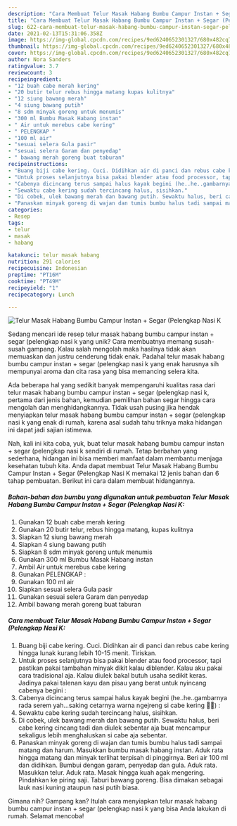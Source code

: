 ```yaml
---
description: "Cara Membuat Telur Masak Habang Bumbu Campur Instan + Segar (Pelengkap Nasi K yang Bikin Ngiler"
title: "Cara Membuat Telur Masak Habang Bumbu Campur Instan + Segar (Pelengkap Nasi K yang Bikin Ngiler"
slug: 622-cara-membuat-telur-masak-habang-bumbu-campur-instan-segar-pelengkap-nasi-k-yang-bikin-ngiler
date: 2021-02-13T15:31:06.358Z
image: https://img-global.cpcdn.com/recipes/9ed6240652301327/680x482cq70/telur-masak-habang-bumbu-campur-instan-segar-pelengkap-nasi-k-foto-resep-utama.jpg
thumbnail: https://img-global.cpcdn.com/recipes/9ed6240652301327/680x482cq70/telur-masak-habang-bumbu-campur-instan-segar-pelengkap-nasi-k-foto-resep-utama.jpg
cover: https://img-global.cpcdn.com/recipes/9ed6240652301327/680x482cq70/telur-masak-habang-bumbu-campur-instan-segar-pelengkap-nasi-k-foto-resep-utama.jpg
author: Nora Sanders
ratingvalue: 3.7
reviewcount: 3
recipeingredient:
- "12 buah cabe merah kering"
- "20 butir telur rebus hingga matang kupas kulitnya"
- "12 siung bawang merah"
- "4 siung bawang putih"
- "8 sdm minyak goreng untuk menumis"
- "300 ml Bumbu Masak Habang instan"
- " Air untuk merebus cabe kering"
- " PELENGKAP "
- "100 ml air"
- "sesuai selera Gula pasir"
- "sesuai selera Garam dan penyedap"
- " bawang merah goreng buat taburan"
recipeinstructions:
- "Buang biji cabe kering. Cuci. Didihkan air di panci dan rebus cabe kering hingga lunak kurang lebih 10-15 menit. Tiriskan."
- "Untuk proses selanjutnya bisa pakai blender atau food processor, tapi pastikan pakai tambahan minyak dikit kalau diblender. Kalau aku pakai cara tradisional aja. Kalau diulek bakal butuh usaha sedikit keras. Jadinya pakai talenan kayu dan pisau yang berat untuk nyincang cabenya begini :"
- "Cabenya dicincang terus sampai halus kayak begini (he..he..gambarnya rada serem yah...saking cetarnya warna ngejreng si cabe kering 🤔🤭) :"
- "Sewaktu cabe kering sudah tercincang halus, sisihkan."
- "Di cobek, ulek bawang merah dan bawang putih. Sewaktu halus, beri cabe kering cincang tadi dan diulek sebentar aja buat mencampur sekaligus lebih menghaluskan si cabe aja sebentar."
- "Panaskan minyak goreng di wajan dan tumis bumbu halus tadi sampai matang dan harum. Masukkan bumbu masak habang instan. Aduk rata hingga matang dan minyak terlihat terpisah di pinggirnya. Beri air 100 ml dan didihkan. Bumbui dengan garam, penyedap dan gula. Aduk rata. Masukkan telur. Aduk rata. Masak hingga kuah agak mengering. Pindahkan ke piring saji. Taburi bawang goreng. Bisa dimakan sebagai lauk nasi kuning ataupun nasi putih biasa."
categories:
- Resep
tags:
- telur
- masak
- habang

katakunci: telur masak habang 
nutrition: 291 calories
recipecuisine: Indonesian
preptime: "PT16M"
cooktime: "PT49M"
recipeyield: "1"
recipecategory: Lunch

---
```



![Telur Masak Habang Bumbu Campur Instan + Segar (Pelengkap Nasi K](https://img-global.cpcdn.com/recipes/9ed6240652301327/680x482cq70/telur-masak-habang-bumbu-campur-instan-segar-pelengkap-nasi-k-foto-resep-utama.jpg)

Sedang mencari ide resep telur masak habang bumbu campur instan + segar (pelengkap nasi k yang unik? Cara membuatnya memang susah-susah gampang. Kalau salah mengolah maka hasilnya tidak akan memuaskan dan justru cenderung tidak enak. Padahal telur masak habang bumbu campur instan + segar (pelengkap nasi k yang enak harusnya sih mempunyai aroma dan cita rasa yang bisa memancing selera kita.



Ada beberapa hal yang sedikit banyak mempengaruhi kualitas rasa dari telur masak habang bumbu campur instan + segar (pelengkap nasi k, pertama dari jenis bahan, kemudian pemilihan bahan segar hingga cara mengolah dan menghidangkannya. Tidak usah pusing jika hendak menyiapkan telur masak habang bumbu campur instan + segar (pelengkap nasi k yang enak di rumah, karena asal sudah tahu triknya maka hidangan ini dapat jadi sajian istimewa.


Nah, kali ini kita coba, yuk, buat telur masak habang bumbu campur instan + segar (pelengkap nasi k sendiri di rumah. Tetap berbahan yang sederhana, hidangan ini bisa memberi manfaat dalam membantu menjaga kesehatan tubuh kita. Anda dapat membuat Telur Masak Habang Bumbu Campur Instan + Segar (Pelengkap Nasi K memakai 12 jenis bahan dan 6 tahap pembuatan. Berikut ini cara dalam membuat hidangannya.

<!--inarticleads1-->

##### Bahan-bahan dan bumbu yang digunakan untuk pembuatan Telur Masak Habang Bumbu Campur Instan + Segar (Pelengkap Nasi K:

1. Gunakan 12 buah cabe merah kering
1. Gunakan 20 butir telur, rebus hingga matang, kupas kulitnya
1. Siapkan 12 siung bawang merah
1. Siapkan 4 siung bawang putih
1. Siapkan 8 sdm minyak goreng untuk menumis
1. Gunakan 300 ml Bumbu Masak Habang instan
1. Ambil  Air untuk merebus cabe kering
1. Gunakan  PELENGKAP :
1. Gunakan 100 ml air
1. Siapkan sesuai selera Gula pasir
1. Gunakan sesuai selera Garam dan penyedap
1. Ambil  bawang merah goreng buat taburan




<!--inarticleads2-->

##### Cara membuat Telur Masak Habang Bumbu Campur Instan + Segar (Pelengkap Nasi K:

1. Buang biji cabe kering. Cuci. Didihkan air di panci dan rebus cabe kering hingga lunak kurang lebih 10-15 menit. Tiriskan.
1. Untuk proses selanjutnya bisa pakai blender atau food processor, tapi pastikan pakai tambahan minyak dikit kalau diblender. Kalau aku pakai cara tradisional aja. Kalau diulek bakal butuh usaha sedikit keras. Jadinya pakai talenan kayu dan pisau yang berat untuk nyincang cabenya begini :
1. Cabenya dicincang terus sampai halus kayak begini (he..he..gambarnya rada serem yah...saking cetarnya warna ngejreng si cabe kering 🤔🤭) :
1. Sewaktu cabe kering sudah tercincang halus, sisihkan.
1. Di cobek, ulek bawang merah dan bawang putih. Sewaktu halus, beri cabe kering cincang tadi dan diulek sebentar aja buat mencampur sekaligus lebih menghaluskan si cabe aja sebentar.
1. Panaskan minyak goreng di wajan dan tumis bumbu halus tadi sampai matang dan harum. Masukkan bumbu masak habang instan. Aduk rata hingga matang dan minyak terlihat terpisah di pinggirnya. Beri air 100 ml dan didihkan. Bumbui dengan garam, penyedap dan gula. Aduk rata. Masukkan telur. Aduk rata. Masak hingga kuah agak mengering. Pindahkan ke piring saji. Taburi bawang goreng. Bisa dimakan sebagai lauk nasi kuning ataupun nasi putih biasa.




Gimana nih? Gampang kan? Itulah cara menyiapkan telur masak habang bumbu campur instan + segar (pelengkap nasi k yang bisa Anda lakukan di rumah. Selamat mencoba!
